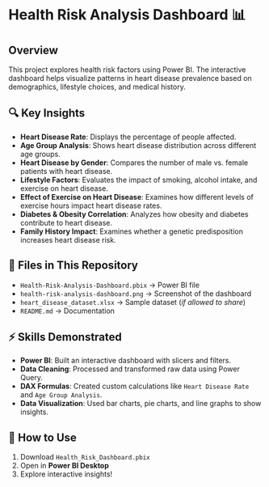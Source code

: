 # Health Risk Analysis Dashboard 📊

## Overview
This project explores health risk factors using Power BI. The interactive dashboard helps visualize patterns in heart disease prevalence based on demographics, lifestyle choices, and medical history.

## 🔍 Key Insights
- **Heart Disease Rate**: Displays the percentage of people affected.
- **Age Group Analysis**: Shows heart disease distribution across different age groups.
-  **Heart Disease by Gender**: Compares the number of male vs. female patients with heart disease.
- **Lifestyle Factors**: Evaluates the impact of smoking, alcohol intake, and exercise on heart disease.
- **Effect of Exercise on Heart Disease**: Examines how different levels of exercise hours impact heart disease rates.
- **Diabetes & Obesity Correlation**: Analyzes how obesity and diabetes contribute to heart disease.
- **Family History Impact**: Examines whether a genetic predisposition increases heart disease risk.

## 📂 Files in This Repository
- `Health-Risk-Analysis-Dashboard.pbix` → Power BI file
- `health-risk-analysis-dashboard.png` → Screenshot of the dashboard
- `heart_disease_dataset.xlsx` → Sample dataset (*if allowed to share*)
- `README.md` → Documentation

## ⚡ Skills Demonstrated
- **Power BI**: Built an interactive dashboard with slicers and filters.
- **Data Cleaning**: Processed and transformed raw data using Power Query.
- **DAX Formulas**: Created custom calculations like `Heart Disease Rate` and `Age Group Analysis`.
- **Data Visualization**: Used bar charts, pie charts, and line graphs to show insights.

## 🚀 How to Use
1. Download `Health_Risk_Dashboard.pbix`
2. Open in **Power BI Desktop**
3. Explore interactive insights!


